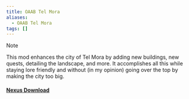 ```yaml
---
title: OAAB Tel Mora
aliases:
  - OAAB Tel Mora
tags: []
---
```

> [!Note]
> This mod enhances the city of Tel Mora by adding new buildings, new quests, detailing the landscape, and more. It accomplishes all this while staying lore friendly and without (in my opinion) going over the top by making the city too big.
#### [Nexus Download](https://www.nexusmods.com/morrowind/mods/46177)